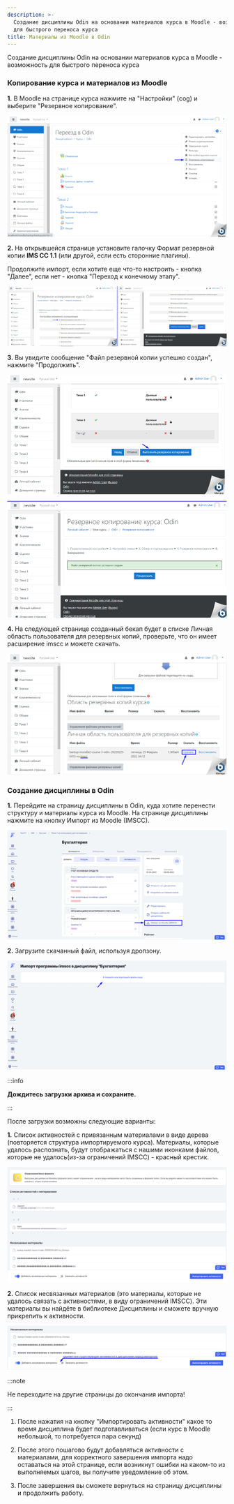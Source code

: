 ```yaml
---
description: >-
  Создание дисциплины Odin на основании материалов курса в Moodle - возможность
  для быстрого переноса курса
title: Mатериалы из Moodle в Odin
---
```


Создание дисциплины Odin на основании материалов курса в Moodle - возможность для быстрого переноса курса

### Копирование курса и материалов из Moodle

**1\.** В Moodle на странице курса нажмите на "Настройки" (cog) и выберите "Резервное копирование".

![](../../.gitbook/assets/Screenshot_739.png)

**2\.** На открывшейся странице установите галочку Формат резервной копии **IMS CC 1.1** (или другой, если есть сторонние плагины).

Продолжите импорт, если хотите еще что-то настроить - кнопка "Далее", если нет - кнопка "Переход к конечному этапу".

![](../../.gitbook/assets/Screenshot_680.png)

**3\.** Вы увидите сообщение "Файл резервной копии успешно создан", нажмите "Продолжить".

![](../../.gitbook/assets/Screenshot_684.png)

**4\.** На следующей странице созданный бекап будет в списке Личная область пользователя для резервных копий, проверьте, что он имеет расширение imscc и можете скачать.

![](../../.gitbook/assets/Screenshot_706.png)

### Создание дисциплины в Odin

**1\.** Перейдите на страницу дисциплины в Odin, куда хотите перенести структуру и материалы курса из Moodle. На странице дисциплины нажмите на кнопку Импорт из Moodle (IMSCC).

![](../../.gitbook/assets/Screenshot_707.png)

**2\.** Загрузите  скачанный файл, используя дропзону.

![](../../.gitbook/assets/Screenshot_708.png)

:::info 

**Дождитесь загрузки архива и сохраните.**

:::

После загрузки возможны следующие варианты:

**1\.** Список активностей с привязанным материалами в виде дерева (повторяется структура импортируемого курса). Материалы, которые удалось распознать, будут отображаться с нашими иконками файлов, которые не удалось(из-за ограничений IMSCC) - красный крестик.

![](../../.gitbook/assets/Screenshot_735.png)

**2\.** Cписок несвязанных материалов (это материалы, которые не удалось связать с активностями, в виду ограничений IMSCC). Эти материалы вы найдёте в библиотеке Дисциплины и сможете вручную  прикрепить к активности.

![](../../.gitbook/assets/Screenshot_738.png)

:::note 

Не переходите на другие страницы до окончания импорта!

:::

1. После нажатия на кнопку "Импортировать активности" какое то время дисциплина будет подготавливаться (если курс в Moodle небольшой, то потребуется пара секунд)

2. После этого пошагово будут добавляться активности с материалами, для корректного завершения импорта надо оставаться на этой странице, если возникнут ошибки на каком-то из выполняемых шагов, вы получите уведомление об этом.

3. После завершения вы сможете вернуться на страницу дисциплины и продолжить работу.